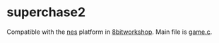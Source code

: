 superchase2
=====

Compatible with the [nes](http://8bitworkshop.com/redir.html?platform=nes&importURL=$GITHUBURL) platform in [8bitworkshop](http://8bitworkshop.com/). Main file is [game.c](game.c#mainfile).
